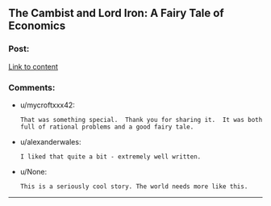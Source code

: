## The Cambist and Lord Iron: A Fairy Tale of Economics

### Post:

[Link to content](http://www.lightspeedmagazine.com/fiction/the-cambist-and-lord-iron-a-fairy-tale-of-economics/)

### Comments:

- u/mycroftxxx42:
  ```
  That was something special.  Thank you for sharing it.  It was both full of rational problems and a good fairy tale.
  ```

- u/alexanderwales:
  ```
  I liked that quite a bit - extremely well written.
  ```

- u/None:
  ```
  This is a seriously cool story. The world needs more like this.
  ```

---

